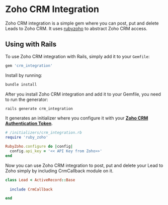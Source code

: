 # Zoho CRM Integration 

Zoho CRM integration is a simple gem where you can post, put and delete Leads to Zoho CRM. It uses [rubyzoho](https://github.com/amalc/rubyzoho) to abstract Zoho CRM access.

## Using with Rails

To use Zoho CRM integration with Rails, simply add it to your `Gemfile`:

```ruby
gem 'crm_integration'
```

Install by running:

```ruby
bundle install
```


After you install Zoho CRM integration and add it to your Gemfile, you need to run the generator:

```ruby
rails generate crm_integration
```

It generates an initializer where you configure it with your **[Zoho CRM Authentication Token](https://www.zoho.com/crm/help/api/using-authentication-token.html)**.



```ruby
# /initializers/crm_integration.rb
require 'ruby_zoho'

RubyZoho.configure do |config|
  config.api_key = '<< API Key from Zoho>>'
end
```

Now you can use Zoho CRM integration to post, put and delete your Lead to Zoho simply by including CrmCallback module on it.

```ruby
class Lead < ActiveRecord::Base
  
  include CrmCallback

end
```
